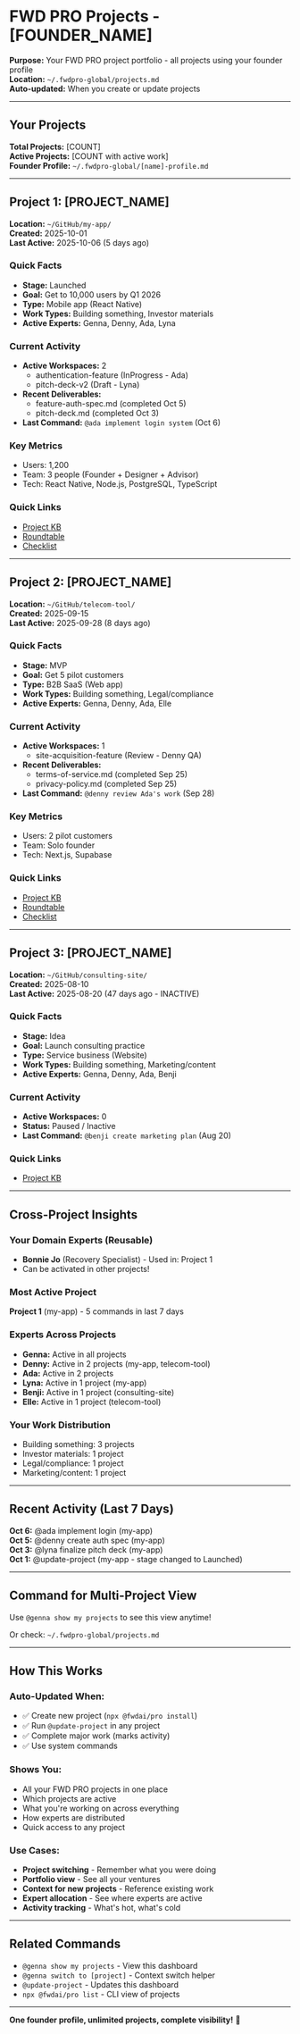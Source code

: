 # FWD PRO Projects - [FOUNDER_NAME]

**Purpose:** Your FWD PRO project portfolio - all projects using your founder profile  
**Location:** `~/.fwdpro-global/projects.md`  
**Auto-updated:** When you create or update projects

---

## Your Projects

**Total Projects:** [COUNT]  
**Active Projects:** [COUNT with active work]  
**Founder Profile:** `~/.fwdpro-global/[name]-profile.md`

---

## Project 1: [PROJECT_NAME]

**Location:** `~/GitHub/my-app/`  
**Created:** 2025-10-01  
**Last Active:** 2025-10-06 (5 days ago)

### Quick Facts
- **Stage:** Launched
- **Goal:** Get to 10,000 users by Q1 2026
- **Type:** Mobile app (React Native)
- **Work Types:** Building something, Investor materials
- **Active Experts:** Genna, Denny, Ada, Lyna

### Current Activity
- **Active Workspaces:** 2
  - authentication-feature (InProgress - Ada)
  - pitch-deck-v2 (Draft - Lyna)
- **Recent Deliverables:** 
  - feature-auth-spec.md (completed Oct 5)
  - pitch-deck.md (completed Oct 3)
- **Last Command:** `@ada implement login system` (Oct 6)

### Key Metrics
- Users: 1,200
- Team: 3 people (Founder + Designer + Advisor)
- Tech: React Native, Node.js, PostgreSQL, TypeScript

### Quick Links
- [Project KB](~/GitHub/my-app/.fwdpro/project/project-kb.md)
- [Roundtable](~/GitHub/my-app/roundtable/whiteboards.md)
- [Checklist](~/GitHub/my-app/roundtable/founder-checklist.md)

---

## Project 2: [PROJECT_NAME]

**Location:** `~/GitHub/telecom-tool/`  
**Created:** 2025-09-15  
**Last Active:** 2025-09-28 (8 days ago)

### Quick Facts
- **Stage:** MVP
- **Goal:** Get 5 pilot customers
- **Type:** B2B SaaS (Web app)
- **Work Types:** Building something, Legal/compliance
- **Active Experts:** Genna, Denny, Ada, Elle

### Current Activity
- **Active Workspaces:** 1
  - site-acquisition-feature (Review - Denny QA)
- **Recent Deliverables:**
  - terms-of-service.md (completed Sep 25)
  - privacy-policy.md (completed Sep 25)
- **Last Command:** `@denny review Ada's work` (Sep 28)

### Key Metrics
- Users: 2 pilot customers
- Team: Solo founder
- Tech: Next.js, Supabase

### Quick Links
- [Project KB](~/GitHub/telecom-tool/.fwdpro/project/project-kb.md)
- [Roundtable](~/GitHub/telecom-tool/roundtable/whiteboards.md)
- [Checklist](~/GitHub/telecom-tool/roundtable/founder-checklist.md)

---

## Project 3: [PROJECT_NAME]

**Location:** `~/GitHub/consulting-site/`  
**Created:** 2025-08-10  
**Last Active:** 2025-08-20 (47 days ago - INACTIVE)

### Quick Facts
- **Stage:** Idea
- **Goal:** Launch consulting practice
- **Type:** Service business (Website)
- **Work Types:** Building something, Marketing/content
- **Active Experts:** Genna, Denny, Ada, Benji

### Current Activity
- **Active Workspaces:** 0
- **Status:** Paused / Inactive
- **Last Command:** `@benji create marketing plan` (Aug 20)

### Quick Links
- [Project KB](~/GitHub/consulting-site/.fwdpro/project/project-kb.md)

---

## Cross-Project Insights

### Your Domain Experts (Reusable)
- **Bonnie Jo** (Recovery Specialist) - Used in: Project 1
- Can be activated in other projects!

### Most Active Project
**Project 1** (my-app) - 5 commands in last 7 days

### Experts Across Projects
- **Genna:** Active in all projects
- **Denny:** Active in 2 projects (my-app, telecom-tool)
- **Ada:** Active in 2 projects
- **Lyna:** Active in 1 project (my-app)
- **Benji:** Active in 1 project (consulting-site)
- **Elle:** Active in 1 project (telecom-tool)

### Your Work Distribution
- Building something: 3 projects
- Investor materials: 1 project
- Legal/compliance: 1 project
- Marketing/content: 1 project

---

## Recent Activity (Last 7 Days)

**Oct 6:** @ada implement login (my-app)  
**Oct 5:** @denny create auth spec (my-app)  
**Oct 3:** @lyna finalize pitch deck (my-app)  
**Oct 1:** @update-project (my-app - stage changed to Launched)

---

## Command for Multi-Project View

Use `@genna show my projects` to see this view anytime!

Or check: `~/.fwdpro-global/projects.md`

---

## How This Works

### Auto-Updated When:
- ✅ Create new project (`npx @fwdai/pro install`)
- ✅ Run `@update-project` in any project
- ✅ Complete major work (marks activity)
- ✅ Use system commands

### Shows You:
- All your FWD PRO projects in one place
- Which projects are active
- What you're working on across everything
- How experts are distributed
- Quick access to any project

### Use Cases:
- **Project switching** - Remember what you were doing
- **Portfolio view** - See all your ventures
- **Context for new projects** - Reference existing work
- **Expert allocation** - See where experts are active
- **Activity tracking** - What's hot, what's cold

---

## Related Commands

- `@genna show my projects` - View this dashboard
- `@genna switch to [project]` - Context switch helper
- `@update-project` - Updates this dashboard
- `npx @fwdai/pro list` - CLI view of projects

---

**One founder profile, unlimited projects, complete visibility!** 🚀

